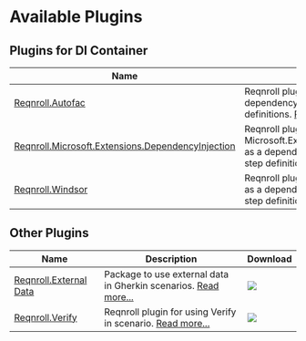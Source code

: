 # Available Plugins

## Plugins for DI Container

| Name                                                                                      | Description                                                                                                                                                          | Download                                                                                                                                                                                  |
|-------------------------------------------------------------------------------------------|----------------------------------------------------------------------------------------------------------------------------------------------------------------------|-------------------------------------------------------------------------------------------------------------------------------------------------------------------------------------------|
| [Reqnroll.Autofac](https://github.com/reqnroll/Reqnroll)                                  | Reqnroll plugin for using Autofac as a dependency injection framework for step definitions. [Read more...](autofac.md)                                               | <a href="https://www.nuget.org/packages/Reqnroll.Autofac/">![](https://img.shields.io/nuget/v/Reqnroll.Autofac.svg)</a>                                                                   |
| [Reqnroll.Microsoft.Extensions.DependencyInjection](https://github.com/reqnroll/Reqnroll) | Reqnroll plugin for using Microsoft.Extensions.DependencyInjection as a dependency injection framework for step definitions. [Read more...](dependency-injection.md) | <a href="https://www.nuget.org/packages/Reqnroll.Microsoft.Extensions.DependencyInjection/">![](https://img.shields.io/nuget/v/Reqnroll.Microsoft.Extensions.DependencyInjection.svg)</a> |
|[Reqnroll.Windsor](https://github.com/reqnroll/Reqnroll)| Reqnroll plugin for using Castle Windsor as a dependency injection framework for step definitions. [Read more...](windsor.md)                                        | <a href="https://www.nuget.org/packages/Reqnroll.Windsor/">![](https://img.shields.io/nuget/v/Reqnroll.Windsor.svg)</a>                                                                   |

## Other Plugins

| Name | Description                                                                                                 | Download |
|---|-------------------------------------------------------------------------------------------------------------|---|
| [Reqnroll.External Data](https://www.nuget.org/packages/Reqnroll.ExternalData/) | Package to use external data in Gherkin scenarios. [Read more...](https://go.reqnroll.net/doc-externaldata) | <a href="https://www.nuget.org/packages/Reqnroll.ExternalData/">![](https://img.shields.io/nuget/vpre/Reqnroll.ExternalData.svg)</a>|
| [Reqnroll.Verify](https://github.com/reqnroll/Reqnroll/tree/main/Plugins/Reqnroll.Verify)                                   | Reqnroll plugin for using Verify in scenario. [Read more...](verify.md)                                     | <a href="https://www.nuget.org/packages/Reqnroll.Verify/">![](https://img.shields.io/nuget/v/Reqnroll.Verify.svg)</a>                                                                    |